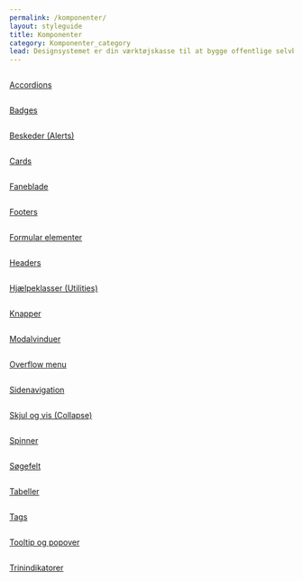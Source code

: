 ```yaml
---
permalink: /komponenter/
layout: styleguide
title: Komponenter
category: Komponenter_category
lead: Designsystemet er din værktøjskasse til at bygge offentlige selvbetjeningsløsninger. Designsystemet gør det let og hurtigt at bygge løsninger, som er konsistente og logiske for brugeren. 
---
```

<div class="row">
  <div class="col-12 col-md-4">
      <div class="demo-component-box">
          <a href="/dkfds-docs/komponenter/accordions/" class="demo-component-box__img">
              <img src="{{ site.baseurl }}/img/componenticons/Accordion.svg" alt="">
          </a>
          <p><a href="/dkfds-docs/komponenter/accordions/">Accordions</a></p>
      </div>
  </div>
  <div class="col-12 col-md-4">
    <div class="demo-component-box">
        <a href="/dkfds-docs/komponenter/badges/" class="demo-component-box__img">
            <img src="{{ site.baseurl }}/img/componenticons/Badges.svg" alt="">
        </a>
        <p><a href="/dkfds-docs/komponenter/badges/">Badges</a></p>
    </div>
  </div>
  <div class="col-12 col-md-4">
    <div class="demo-component-box">
        <a href="/dkfds-docs/komponenter/beskeder/" class="demo-component-box__img">
            <img src="{{ site.baseurl }}/img/componenticons/Beskeder.svg" alt="">
        </a>
        <p><a href="/dkfds-docs/komponenter/beskeder/">Beskeder (Alerts)</a></p>
    </div>
  </div>
  <div class="col-12 col-md-4">
    <div class="demo-component-box">
        <a href="/dkfds-docs/komponenter/cards/" class="demo-component-box__img">
            <img src="{{ site.baseurl }}/img/componenticons/Cards.svg" alt="">
        </a>
        <p><a href="/dkfds-docs/komponenter/cards/">Cards</a></p>
    </div>
  </div>
  <div class="col-12 col-md-4">
    <div class="demo-component-box">
        <a href="/dkfds-docs/komponenter/tabnav/" class="demo-component-box__img">
            <img src="{{ site.baseurl }}/img/componenticons/Tabs.svg" alt="">
        </a>
        <p><a href="/dkfds-docs/komponenter/tabnav/">Faneblade</a></p>
    </div>
  </div>
  <div class="col-12 col-md-4">
    <div class="demo-component-box">
        <a href="/dkfds-docs/komponenter/footers/" class="demo-component-box__img">
            <img src="{{ site.baseurl }}/img/componenticons/Footer.svg" alt="">
        </a>
        <p><a href="/dkfds-docs/komponenter/footers/">Footers</a></p>
    </div>
  </div>
  <div class="col-12 col-md-4">
    <div class="demo-component-box">
        <a href="/dkfds-docs/komponenter/form-controls/" class="demo-component-box__img">
            <img src="{{ site.baseurl }}/img/componenticons/Form.svg" alt="">
        </a>
        <p><a href="/dkfds-docs/komponenter/form-controls/">Formular elementer</a></p>
    </div>
  </div>
  <div class="col-12 col-md-4">
    <div class="demo-component-box">
        <a href="/dkfds-docs/komponenter/headers/" class="demo-component-box__img">
            <img src="{{ site.baseurl }}/img/componenticons/Header.svg" alt="">
        </a>
        <p><a href="/dkfds-docs/komponenter/headers/">Headers</a></p>
    </div>
  </div>
  <div class="col-12 col-md-4">
    <div class="demo-component-box">
        <a href="/dkfds-docs/komponenter/utility/" class="demo-component-box__img">
            <img src="{{ site.baseurl }}/img/componenticons/wrench.svg" alt="">
        </a>
        <p><a href="/dkfds-docs/komponenter/utility/">Hjælpeklasser (Utilities)</a></p>
    </div>
  </div>
  <div class="col-12 col-md-4">
    <div class="demo-component-box">
        <a href="/dkfds-docs/komponenter/buttons/" class="demo-component-box__img">
            <img src="{{ site.baseurl }}/img/componenticons/Knapper.svg" alt="">
        </a>
        <p><a href="/dkfds-docs/komponenter/buttons/">Knapper</a></p>
    </div>
  </div>
  <div class="col-12 col-md-4">
    <div class="demo-component-box">
        <a href="/dkfds-docs/komponenter/modals/" class="demo-component-box__img">
            <img src="{{ site.baseurl }}/img/componenticons/Modal.svg" alt="">
        </a>
        <p><a href="/dkfds-docs/komponenter/modals/">Modalvinduer</a></p>
    </div>
  </div>
  <div class="col-12 col-md-4">
    <div class="demo-component-box">
        <a href="/dkfds-docs/komponenter/overflowmenu/" class="demo-component-box__img">
            <img src="{{ site.baseurl }}/img/componenticons/Overflow menu.svg" alt="">
        </a>
        <p><a href="/dkfds-docs/komponenter/overflowmenu/">Overflow menu</a></p>
    </div>
  </div>
  <div class="col-12 col-md-4">
    <div class="demo-component-box">
        <a href="/dkfds-docs/komponenter/sidenav/" class="demo-component-box__img">
            <img src="{{ site.baseurl }}/img/componenticons/Sidenavigation.svg" alt="">
        </a>
        <p><a href="/dkfds-docs/komponenter/sidenav/">Sidenavigation</a></p>
    </div>
  </div>
  <div class="col-12 col-md-4">
    <div class="demo-component-box">
        <a href="/dkfds-docs/komponenter/collapse/" class="demo-component-box__img">
            <img src="{{ site.baseurl }}/img/componenticons/Skjul+vis (collapse).svg" alt="">
        </a>
        <p><a href="/dkfds-docs/komponenter/collapse/">Skjul og vis (Collapse)</a></p>
    </div>
  </div>
  <div class="col-12 col-md-4">
    <div class="demo-component-box">
        <a href="/dkfds-docs/komponenter/spinner/" class="demo-component-box__img">
            <img src="{{ site.baseurl }}/img/componenticons/Spinner.svg" alt="">
        </a>
        <p><a href="/dkfds-docs/komponenter/spinner/">Spinner</a></p>
    </div>
  </div>
  <div class="col-12 col-md-4">
    <div class="demo-component-box">
        <a href="/dkfds-docs/komponenter/search/" class="demo-component-box__img">
            <img src="{{ site.baseurl }}/img/componenticons/Soegefelt.svg" alt="">
        </a>
        <p><a href="/dkfds-docs/komponenter/search/">Søgefelt</a></p>
    </div>
  </div>
  <div class="col-12 col-md-4">
    <div class="demo-component-box">
        <a href="/dkfds-docs/komponenter/tables/" class="demo-component-box__img">
            <img src="{{ site.baseurl }}/img/componenticons/Tabeller.svg" alt="">
        </a>
        <p><a href="/dkfds-docs/komponenter/tables/">Tabeller</a></p>
    </div>
  </div>
  <div class="col-12 col-md-4">
    <div class="demo-component-box">
        <a href="/dkfds-docs/komponenter/tags/" class="demo-component-box__img">
            <img src="{{ site.baseurl }}/img/componenticons/Tags.svg" alt="">
        </a>
        <p><a href="/dkfds-docs/komponenter/tags/">Tags</a></p>
    </div>
  </div>
  <div class="col-12 col-md-4">
    <div class="demo-component-box">
        <a href="/dkfds-docs/komponenter/tooltip/" class="demo-component-box__img">
            <img src="{{ site.baseurl }}/img/componenticons/Tooltip.svg" alt="">
        </a>
        <p><a href="/dkfds-docs/komponenter/tooltip/">Tooltip og popover</a></p>
    </div>
  </div>
  <div class="col-12 col-md-4">
    <div class="demo-component-box">
        <a href="/dkfds-docs/komponenter/trinindikatorer/" class="demo-component-box__img">
            <img src="{{ site.baseurl }}/img/componenticons/Trinindikatorer.svg" alt="">
        </a>
        <p><a href="/dkfds-docs/komponenter/trinindikatorer/">Trinindikatorer</a></p>
    </div>
  </div>
</div>